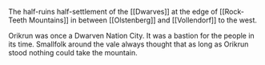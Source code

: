 The half-ruins half-settlement of the [[Dwarves]] at the edge of [[Rock-Teeth Mountains]] in between [[Olstenberg]] and [[Vollendorf]] to the west. 


Orikrun was once a Dwarven Nation City. It was a bastion for the people in its time. Smallfolk around the vale always thought that as long as Orikrun stood nothing could take the mountain. 

